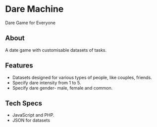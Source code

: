 # Dare Machine
Dare Game for Everyone

## About
A date game with customisable datasets of tasks.

## Features
* Datasets designed for various types of people, like couples, friends.
* Specify dare intensity from 1 to 5.
* Specify dare gender- male, female and common.

## Tech Specs
* JavaScript and PHP.
* JSON for datasets
